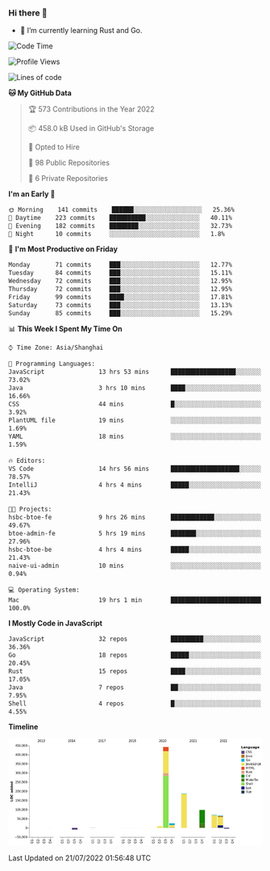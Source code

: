 ### Hi there 👋

- 🌱 I’m currently learning Rust and Go.

<!--START_SECTION:waka-->
![Code Time](http://img.shields.io/badge/Code%20Time-596%20hrs%2039%20mins-blue)

![Profile Views](http://img.shields.io/badge/Profile%20Views-0-blue)

![Lines of code](https://img.shields.io/badge/From%20Hello%20World%20I%27ve%20Written-895%20Thousand%20lines%20of%20code-blue)

**🐱 My GitHub Data** 

> 🏆 573 Contributions in the Year 2022
 > 
> 📦 458.0 kB Used in GitHub's Storage 
 > 
> 💼 Opted to Hire
 > 
> 📜 98 Public Repositories 
 > 
> 🔑 6 Private Repositories  
 > 
**I'm an Early 🐤** 

```text
🌞 Morning    141 commits    ██████░░░░░░░░░░░░░░░░░░░   25.36% 
🌆 Daytime    223 commits    ██████████░░░░░░░░░░░░░░░   40.11% 
🌃 Evening    182 commits    ████████░░░░░░░░░░░░░░░░░   32.73% 
🌙 Night      10 commits     ░░░░░░░░░░░░░░░░░░░░░░░░░   1.8%

```
📅 **I'm Most Productive on Friday** 

```text
Monday       71 commits     ███░░░░░░░░░░░░░░░░░░░░░░   12.77% 
Tuesday      84 commits     ███░░░░░░░░░░░░░░░░░░░░░░   15.11% 
Wednesday    72 commits     ███░░░░░░░░░░░░░░░░░░░░░░   12.95% 
Thursday     72 commits     ███░░░░░░░░░░░░░░░░░░░░░░   12.95% 
Friday       99 commits     ████░░░░░░░░░░░░░░░░░░░░░   17.81% 
Saturday     73 commits     ███░░░░░░░░░░░░░░░░░░░░░░   13.13% 
Sunday       85 commits     ███░░░░░░░░░░░░░░░░░░░░░░   15.29%

```


📊 **This Week I Spent My Time On** 

```text
⌚︎ Time Zone: Asia/Shanghai

💬 Programming Languages: 
JavaScript               13 hrs 53 mins      ██████████████████░░░░░░░   73.02% 
Java                     3 hrs 10 mins       ████░░░░░░░░░░░░░░░░░░░░░   16.66% 
CSS                      44 mins             █░░░░░░░░░░░░░░░░░░░░░░░░   3.92% 
PlantUML file            19 mins             ░░░░░░░░░░░░░░░░░░░░░░░░░   1.69% 
YAML                     18 mins             ░░░░░░░░░░░░░░░░░░░░░░░░░   1.59%

🔥 Editors: 
VS Code                  14 hrs 56 mins      ███████████████████░░░░░░   78.57% 
IntelliJ                 4 hrs 4 mins        █████░░░░░░░░░░░░░░░░░░░░   21.43%

🐱‍💻 Projects: 
hsbc-btoe-fe             9 hrs 26 mins       ████████████░░░░░░░░░░░░░   49.67% 
btoe-admin-fe            5 hrs 19 mins       ███████░░░░░░░░░░░░░░░░░░   27.96% 
hsbc-btoe-be             4 hrs 4 mins        █████░░░░░░░░░░░░░░░░░░░░   21.43% 
naive-ui-admin           10 mins             ░░░░░░░░░░░░░░░░░░░░░░░░░   0.94%

💻 Operating System: 
Mac                      19 hrs 1 min        █████████████████████████   100.0%

```

**I Mostly Code in JavaScript** 

```text
JavaScript               32 repos            █████████░░░░░░░░░░░░░░░░   36.36% 
Go                       18 repos            █████░░░░░░░░░░░░░░░░░░░░   20.45% 
Rust                     15 repos            ████░░░░░░░░░░░░░░░░░░░░░   17.05% 
Java                     7 repos             ██░░░░░░░░░░░░░░░░░░░░░░░   7.95% 
Shell                    4 repos             █░░░░░░░░░░░░░░░░░░░░░░░░   4.55%

```


**Timeline**

![Chart not found](https://raw.githubusercontent.com/elton/elton/main/charts/bar_graph.png) 


 Last Updated on 21/07/2022 01:56:48 UTC
<!--END_SECTION:waka-->

<!--
**elton/elton** is a ✨ _special_ ✨ repository because its `README.md` (this file) appears on your GitHub profile.

Here are some ideas to get you started:

- 🔭 I’m currently working on ...
- 🌱 I’m currently learning ...
- 👯 I’m looking to collaborate on ...
- 🤔 I’m looking for help with ...
- 💬 Ask me about ...
- 📫 How to reach me: ...
- 😄 Pronouns: ...
- ⚡ Fun fact: ...
-->
